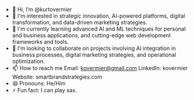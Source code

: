 - 👋 Hi, I’m @kurtovermier
- 👀 I'm interested in strategic innovation, AI-powered platforms, digital transformation, and data-driven marketing strategies.
- 🌱 I'm currently learning advanced AI and ML techniques for personal and business applications, and cutting-edge web development frameworks and tools.
- 💞️ I'm looking to collaborate on projects involving AI integration in business processes, digital marketing strategies, and operational optimization.
- 📫 How to reach me Email: kovermier@gmail.com
LinkedIn: kovermier
Website: smartbrandstrategies.com
- 😄 Pronouns: He/Him
- ⚡ Fun fact: I can play sax.

<!---
kurtovermier/kurtovermier is a ✨ special ✨ repository because its `README.md` (this file) appears on your GitHub profile.
You can click the Preview link to take a look at your changes.
--->

